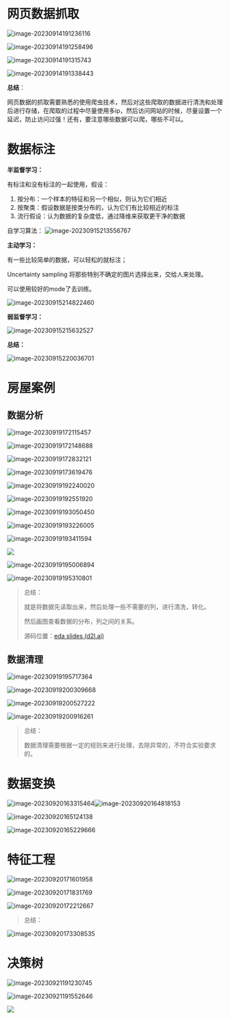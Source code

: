 # 网页数据抓取

![image-20230914191236116](C:\Users\Tyrant\AppData\Roaming\Typora\typora-user-images\image-20230914191236116.png)

![image-20230914191258496](C:\Users\Tyrant\AppData\Roaming\Typora\typora-user-images\image-20230914191258496.png)

![image-20230914191315743](C:\Users\Tyrant\AppData\Roaming\Typora\typora-user-images\image-20230914191315743.png)

![image-20230914191338443](C:\Users\Tyrant\AppData\Roaming\Typora\typora-user-images\image-20230914191338443.png)

**总结**：

网页数据的抓取需要熟悉的使用爬虫技术，然后对这些爬取的数据进行清洗和处理后进行存储，在爬取的过程中尽量使用多ip，然后访问网站的时候，尽量设置一个延迟，防止访问过强！还有，要注意哪些数据可以爬，哪些不可以。

# 数据标注

**半监督学习：**

有标注和没有标注的一起使用，假设：

1. 按分布：一个样本的特征和另一个相似，则认为它们相近
2. 按聚类：假设数据是按类分布的，认为它们有比较相近的标注
3. 流行假设：认为数据的复杂度低，通过降维来获取更干净的数据

自学习算法：
![image-20230915213556767](C:\Users\Tyrant\AppData\Roaming\Typora\typora-user-images\image-20230915213556767.png)

**主动学习：**

有一些比较简单的数据，可以轻松的就标注；

Uncertainty sampling 将那些特别不确定的图片选择出来，交给人来处理。

可以使用较好的mode了去训练。

![image-20230915214822460](C:\Users\Tyrant\AppData\Roaming\Typora\typora-user-images\image-20230915214822460.png)

**弱监督学习：**

![image-20230915215632527](C:\Users\Tyrant\AppData\Roaming\Typora\typora-user-images\image-20230915215632527.png)

**总结：**

![image-20230915220036701](C:\Users\Tyrant\AppData\Roaming\Typora\typora-user-images\image-20230915220036701.png)

# 房屋案例

## 数据分析

![image-20230919172115457](C:\Users\Tyrant\AppData\Roaming\Typora\typora-user-images\image-20230919172115457.png)

![image-20230919172148688](C:\Users\Tyrant\AppData\Roaming\Typora\typora-user-images\image-20230919172148688.png)

![image-20230919172832121](C:\Users\Tyrant\AppData\Roaming\Typora\typora-user-images\image-20230919172832121.png)

![image-20230919173619476](C:\Users\Tyrant\AppData\Roaming\Typora\typora-user-images\image-20230919173619476.png)

![image-20230919192240020](C:\Users\Tyrant\AppData\Roaming\Typora\typora-user-images\image-20230919192240020.png)

![image-20230919192551920](C:\Users\Tyrant\AppData\Roaming\Typora\typora-user-images\image-20230919192551920.png)

![image-20230919193050450](C:\Users\Tyrant\AppData\Roaming\Typora\typora-user-images\image-20230919193050450.png)

![image-20230919193226005](C:\Users\Tyrant\AppData\Roaming\Typora\typora-user-images\image-20230919193226005.png)

![image-20230919193411594](C:\Users\Tyrant\AppData\Roaming\Typora\typora-user-images\image-20230919193411594.png)

![](C:\Users\Tyrant\AppData\Roaming\Typora\typora-user-images\image-20230919194354636.png)

![image-20230919195006894](C:\Users\Tyrant\AppData\Roaming\Typora\typora-user-images\image-20230919195006894.png)

![image-20230919195310801](C:\Users\Tyrant\AppData\Roaming\Typora\typora-user-images\image-20230919195310801.png)

> 总结：
>
> 就是将数据先读取出来，然后处理一些不需要的列，进行清洗，转化。
>
> 然后画图查看数据的分布，列之间的关系。
>
> 源码位置：[eda slides (d2l.ai)](https://c.d2l.ai/stanford-cs329p/_static/notebooks/cs329p_notebook_eda.slides.html#/)

## 数据清理

![image-20230919195717364](C:\Users\Tyrant\AppData\Roaming\Typora\typora-user-images\image-20230919195717364.png)

![image-20230919200309668](C:\Users\Tyrant\AppData\Roaming\Typora\typora-user-images\image-20230919200309668.png)

![image-20230919200527222](C:\Users\Tyrant\AppData\Roaming\Typora\typora-user-images\image-20230919200527222.png)

![image-20230919200916261](C:\Users\Tyrant\AppData\Roaming\Typora\typora-user-images\image-20230919200916261.png)

> 总结：
>
> 数据清理需要根据一定的规则来进行处理，去除异常的，不符合实验要求的。

# 数据变换

![image-20230920163315464](C:\Users\Tyrant\AppData\Roaming\Typora\typora-user-images\image-20230920163315464.png)![image-20230920164818153](C:\Users\Tyrant\AppData\Roaming\Typora\typora-user-images\image-20230920164818153.png)

![image-20230920165124138](C:\Users\Tyrant\AppData\Roaming\Typora\typora-user-images\image-20230920165124138.png)

![image-20230920165229666](C:\Users\Tyrant\AppData\Roaming\Typora\typora-user-images\image-20230920165229666.png)

# 特征工程

![image-20230920171601958](C:\Users\Tyrant\AppData\Roaming\Typora\typora-user-images\image-20230920171601958.png)

![image-20230920171831769](C:\Users\Tyrant\AppData\Roaming\Typora\typora-user-images\image-20230920171831769.png)

![image-20230920172212667](C:\Users\Tyrant\AppData\Roaming\Typora\typora-user-images\image-20230920172212667.png)

> 总结：

![image-20230920173308535](C:\Users\Tyrant\AppData\Roaming\Typora\typora-user-images\image-20230920173308535.png)

# 决策树

![image-20230921191230745](C:\Users\Tyrant\AppData\Roaming\Typora\typora-user-images\image-20230921191230745.png)

![image-20230921191552646](C:\Users\Tyrant\AppData\Roaming\Typora\typora-user-images\image-20230921191552646.png)

![](C:\Users\Tyrant\AppData\Roaming\Typora\typora-user-images\image-20230921191903704.png)
